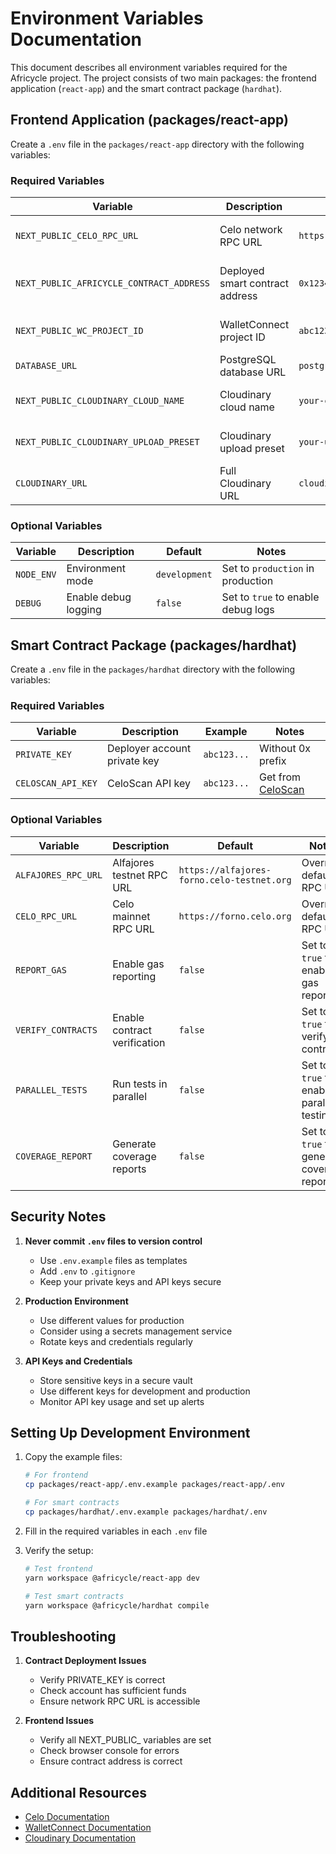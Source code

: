 # Environment Variables Documentation

This document describes all environment variables required for the Africycle project. The project consists of two main packages: the frontend application (`react-app`) and the smart contract package (`hardhat`).

## Frontend Application (packages/react-app)

Create a `.env` file in the `packages/react-app` directory with the following variables:

### Required Variables

| Variable | Description | Example | Notes |
|----------|-------------|---------|-------|
| `NEXT_PUBLIC_CELO_RPC_URL` | Celo network RPC URL | `https://alfajores-forno.celo-testnet.org` | Default is Alfajores testnet |
| `NEXT_PUBLIC_AFRICYCLE_CONTRACT_ADDRESS` | Deployed smart contract address | `0x1234...` | Must be a valid Ethereum address |
| `NEXT_PUBLIC_WC_PROJECT_ID` | WalletConnect project ID | `abc123...` | Get from [WalletConnect Cloud](https://cloud.walletconnect.com) |
| `DATABASE_URL` | PostgreSQL database URL | `postgresql://user:pass@localhost:5432/africycle` | Used by Prisma |
| `NEXT_PUBLIC_CLOUDINARY_CLOUD_NAME` | Cloudinary cloud name | `your-cloud-name` | Get from Cloudinary dashboard |
| `NEXT_PUBLIC_CLOUDINARY_UPLOAD_PRESET` | Cloudinary upload preset | `your-upload-preset` | Get from Cloudinary dashboard |
| `CLOUDINARY_URL` | Full Cloudinary URL | `cloudinary://key:secret@cloud-name` | Get from Cloudinary dashboard |

### Optional Variables

| Variable | Description | Default | Notes |
|----------|-------------|---------|-------|
| `NODE_ENV` | Environment mode | `development` | Set to `production` in production |
| `DEBUG` | Enable debug logging | `false` | Set to `true` to enable debug logs |

## Smart Contract Package (packages/hardhat)

Create a `.env` file in the `packages/hardhat` directory with the following variables:

### Required Variables

| Variable | Description | Example | Notes |
|----------|-------------|---------|-------|
| `PRIVATE_KEY` | Deployer account private key | `abc123...` | Without 0x prefix |
| `CELOSCAN_API_KEY` | CeloScan API key | `abc123...` | Get from [CeloScan](https://celoscan.io) |

### Optional Variables

| Variable | Description | Default | Notes |
|----------|-------------|---------|-------|
| `ALFAJORES_RPC_URL` | Alfajores testnet RPC URL | `https://alfajores-forno.celo-testnet.org` | Override default RPC URL |
| `CELO_RPC_URL` | Celo mainnet RPC URL | `https://forno.celo.org` | Override default RPC URL |
| `REPORT_GAS` | Enable gas reporting | `false` | Set to `true` to enable gas reports |
| `VERIFY_CONTRACTS` | Enable contract verification | `false` | Set to `true` to verify contracts |
| `PARALLEL_TESTS` | Run tests in parallel | `false` | Set to `true` to enable parallel testing |
| `COVERAGE_REPORT` | Generate coverage reports | `false` | Set to `true` to generate coverage reports |

## Security Notes

1. **Never commit `.env` files to version control**
   - Use `.env.example` files as templates
   - Add `.env` to `.gitignore`
   - Keep your private keys and API keys secure

2. **Production Environment**
   - Use different values for production
   - Consider using a secrets management service
   - Rotate keys and credentials regularly

3. **API Keys and Credentials**
   - Store sensitive keys in a secure vault
   - Use different keys for development and production
   - Monitor API key usage and set up alerts

## Setting Up Development Environment

1. Copy the example files:
   ```bash
   # For frontend
   cp packages/react-app/.env.example packages/react-app/.env
   
   # For smart contracts
   cp packages/hardhat/.env.example packages/hardhat/.env
   ```

2. Fill in the required variables in each `.env` file

3. Verify the setup:
   ```bash
   # Test frontend
   yarn workspace @africycle/react-app dev
   
   # Test smart contracts
   yarn workspace @africycle/hardhat compile
   ```

## Troubleshooting


1. **Contract Deployment Issues**
   - Verify PRIVATE_KEY is correct
   - Check account has sufficient funds
   - Ensure network RPC URL is accessible

2. **Frontend Issues**
   - Verify all NEXT_PUBLIC_ variables are set
   - Check browser console for errors
   - Ensure contract address is correct

## Additional Resources

- [Celo Documentation](https://docs.celo.org)
- [WalletConnect Documentation](https://docs.walletconnect.com)
- [Cloudinary Documentation](https://cloudinary.com/documentation)
